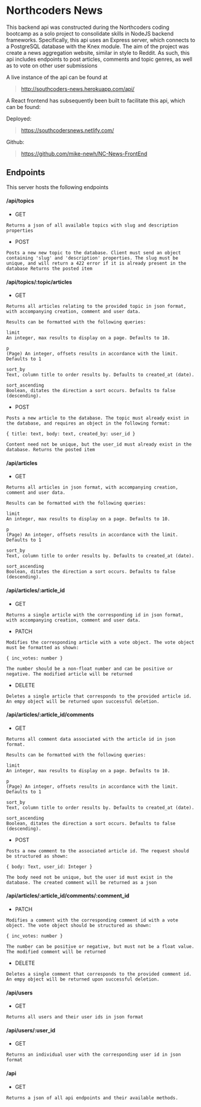 # Northcoders News

This backend api was constructed during the Northcoders coding bootcamp as a solo project to consolidate skills in NodeJS backend frameworks. Specifically, this api uses an Express server, which connects to a PostgreSQL database with the Knex module. The aim of the project was create a news aggregation website, similar in style to Reddit. As such, this api includes endpoints to post articles, comments and topic genres, as well as to vote on other user submissions

A live instance of the api can be found at 
> http://southcoders-news.herokuapp.com/api/

A React frontend has subsequently been built to facilitate this api, which can be found:

Deployed:
> https://southcodersnews.netlify.com/

Github:
> https://github.com/mike-newh/NC-News-FrontEnd


## Endpoints

 This server hosts the following endpoints

#### /api/topics
- GET
```
Returns a json of all available topics with slug and description properties
```
* POST
```
Posts a new new topic to the database. Client must send an object containing 'slug' and 'description' properties. The slug must be unique, and will return a 422 error if it is already present in the database Returns the posted item
```

#### /api/topics/:topic/articles
- GET
```
Returns all articles relating to the provided topic in json format, with accompanying creation, comment and user data.

Results can be formatted with the following queries:

limit
An integer, max results to display on a page. Defaults to 10.

p
(Page) An integer, offsets results in accordance with the limit. Defaults to 1

sort_by
Text, column title to order results by. Defaults to created_at (date).

sort_ascending
Boolean, ditates the direction a sort occurs. Defaults to false (descending).
```
- POST
```
Posts a new article to the database. The topic must already exist in the database, and requires an object in the following format:

{ title: text, body: text, created_by: user_id }

Content need not be unique, but the user_id must already exist in the database. Returns the posted item
```

#### /api/articles
- GET
```
Returns all articles in json format, with accompanying creation, comment and user data.

Results can be formatted with the following queries:

limit
An integer, max results to display on a page. Defaults to 10.

p
(Page) An integer, offsets results in accordance with the limit. Defaults to 1

sort_by
Text, column title to order results by. Defaults to created_at (date).

sort_ascending
Boolean, ditates the direction a sort occurs. Defaults to false (descending).
```

#### /api/articles/:article_id
- GET
```
Returns a single article with the corresponding id in json format, with accompanying creation, comment and user data.

```
- PATCH
```
Modifies the corresponding article with a vote object. The vote object must be formatted as shown:

{ inc_votes: number }

The number should be a non-float number and can be positive or negative. The modified article will be returned
```
- DELETE
```
Deletes a single article that corresponds to the provided article id. An empy object will be returned upon successful deletion.
```

#### /api/articles/:article_id/comments
- GET
```
Returns all comment data associated with the article id in json format.

Results can be formatted with the following queries:

limit
An integer, max results to display on a page. Defaults to 10.

p
(Page) An integer, offsets results in accordance with the limit. Defaults to 1

sort_by
Text, column title to order results by. Defaults to created_at (date).

sort_ascending
Boolean, ditates the direction a sort occurs. Defaults to false (descending).
```
- POST
```
Posts a new comment to the associated article id. The request should be structured as shown:

{ body: Text, user_id: Integer }

The body need not be unique, but the user id must exist in the database. The created comment will be returned as a json

```

#### /api/articles/:article_id/comments/:comment_id
- PATCH
```
Modifies a comment with the corresponding comment id with a vote object. The vote object should be structured as shown:

{ inc_votes: number }

The number can be positive or negative, but must not be a float value. The modified comment will be returned
```
- DELETE
```
Deletes a single comment that corresponds to the provided comment id. An empy object will be returned upon successful deletion.
```

#### /api/users
- GET
```
Returns all users and their user ids in json format
```

#### /api/users/:user_id
- GET
```
Returns an individual user with the corresponding user id in json format
```

#### /api
- GET
```
Returns a json of all api endpoints and their available methods.
```
